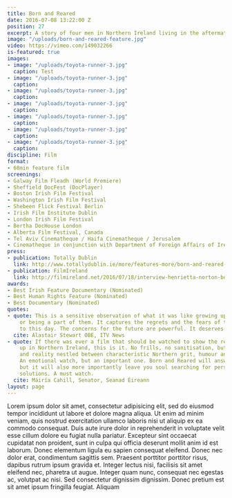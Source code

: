 ```yaml
---
title: Born and Reared
date: 2016-07-08 13:22:00 Z
position: 27
excerpt: A story of four men in Northern Ireland living in the aftermath of a conflict that ended 18 years ago.
image: "/uploads/born-and-reared-feature.jpg"
video: https://vimeo.com/149032266
is-featured: true
images:
- image: "/uploads/toyota-runner-3.jpg"
  caption: Test
- image: "/uploads/toyota-runner-3.jpg"
  caption: 
- image: "/uploads/toyota-runner-3.jpg"
  caption: 
- image: "/uploads/toyota-runner-3.jpg"
  caption: 
- image: "/uploads/toyota-runner-3.jpg"
  caption: 
- image: "/uploads/toyota-runner-3.jpg"
  caption: 
- image: "/uploads/toyota-runner-3.jpg"
  caption: 
discipline: Film
format:
- 68min feature film
screenings:
- Galway Film Fleadh (World Premiere)
- Sheffield DocFest (DocPlayer)
- Boston Irish Film Festival
- Washington Irish Film Festival
- Shebeen Flick Festival Berlin
- Irish Film Institute Dublin
- London Irish Film Festival
- Bertha DocHouse London
- Alberta Film Festival, Canada
- Tel Aviv Cinematheque / Haifa Cinematheque / Jerusalem
- Cinematheque in conjunction with Department of Foreign Affairs of Ireland
press:
- publication: Totally Dublin
  link: http://www.totallydublin.ie/more/features-more/born-and-reared-hen-norton-dan-dennison-interview/
- publication: FilmIreland
  link: http://filmireland.net/2016/07/18/interview-henrietta-norton-born-and-reared/
awards:
- Best Irish Feature Documentary (Nominated)
- Best Human Rights Feature (Nominated)
- Best Documentary (Nominated)
quotes:
- quote: This is a sensitive observation of what it was like growing up in the troubles,
    or being a part of them. It captures the regrets and the fears of thoughtful people,
    to this day. The concerns for the future are powerful. It deserves a wide audience
  cite: Alastair Stewart OBE, ITV News
- quote: If there was ever a film that should be watched to show the reality of growing
    up in Northern Ireland, this is it. No frills, no sanitisation, but rather honesty
    and reality nestled between characteristic Northern grit, humour and sadness.
    An emotional watch, but an important one. Born and Reared will answer some questions,
    but it will also more importantly leave you soul searching for personal and collective
    solutions. A must watch.
  cite: Máiría Cahill, Senator, Seanad Éireann
layout: page
---
```


Lorem ipsum dolor sit amet, consectetur adipisicing elit, sed do eiusmod tempor incididunt ut labore et dolore magna aliqua. Ut enim ad minim veniam, quis nostrud exercitation ullamco laboris nisi ut aliquip ex ea commodo consequat. Duis aute irure dolor in reprehenderit in voluptate velit esse cillum dolore eu fugiat nulla pariatur. Excepteur sint occaecat cupidatat non proident, sunt in culpa qui officia deserunt mollit anim id est laborum. Donec elementum ligula eu sapien consequat eleifend. Donec nec dolor erat, condimentum sagittis sem. Praesent porttitor porttitor risus, dapibus rutrum ipsum gravida et. Integer lectus nisi, facilisis sit amet eleifend nec, pharetra ut augue. Integer quam nunc, consequat nec egestas ac, volutpat ac nisi. Sed consectetur dignissim dignissim. Donec pretium est sit amet ipsum fringilla feugiat. Aliquam